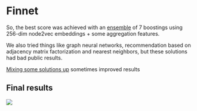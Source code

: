 # Finnet

So, the best score was achieved with an [ensemble](https://github.com/not-solemn-leader/finnet/blob/master/ensembling.ipynb) of 7 boostings using 256-dim node2vec embeddings + some aggregation features.

We also tried things like graph neural networks, recommendation based on adjacency matrix factorization and nearest neighbors, but these solutions had bad public results.

[Mixing some solutions up](https://github.com/not-solemn-leader/finnet/blob/master/bloodmixing.ipynb) sometimes improved results

## Final results
![](https://sun9-32.userapi.com/c813024/v813024169/c7c6c/SwXHs82bUxU.jpg)
